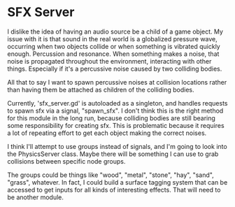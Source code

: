# SFX Server

I dislike the idea of having an audio source be a child of a game object. My issue with it is that sound in the real world is a globalized pressure wave, occurring when two objects collide or when something is vibrated quickly enough. Percussion and resonance. When something makes a noise, that noise is propagated throughout the environment, interacting with other things. Especially if it's a percussive noise caused by two colliding bodies.

All that to say I want to spawn percussive noises at collision locations rather than having them be attached as children of the colliding bodies.

Currently, 'sfx_server.gd' is autoloaded as a singleton, and handles requests to spawn sfx via a signal, "spawn_sfx". I don't think this is the right method for this module in the long run, because colliding bodies are still bearing some responsibility for creating sfx. This is problematic because it requires a lot of repeating effort to get each object making the correct noises.

I think I'll attempt to use groups instead of signals, and I'm going to look into the PhysicsServer class. Maybe there will be something I can use to grab collisions between specific node groups.

The groups could be things like "wood", "metal", "stone", "hay", "sand", "grass", whatever. In fact, I could build a surface tagging system that can be accessed to get inputs for all kinds of interesting effects. That will need to be another module.
